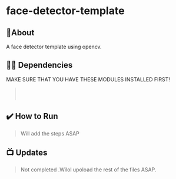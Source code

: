 # face-detector-template

## 📝About
A face detector template using opencv.


## 👨‍💻 Dependencies
MAKE SURE THAT YOU HAVE THESE MODULES INSTALLED FIRST!
> <br>
> <br>
>  
## ✔️ How to Run
>Will add the steps ASAP

## 📺 Updates
> Not completed .Wilol upoload the rest of the files ASAP.

